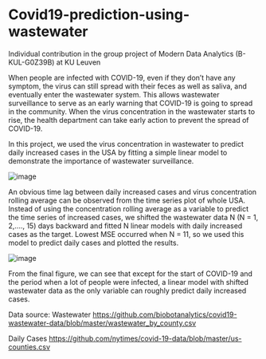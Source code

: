 # Covid19-prediction-using-wastewater
Individual contribution in the group project of Modern Data Analytics (B-KUL-G0Z39B) at KU Leuven

When people are infected with COVID-19, even if they don’t have any symptom, the virus can still spread with their feces as well as saliva, and eventually enter the wastewater system. This allows wastewater surveillance to serve as an early warning that COVID-19 is going to spread in the community. When the virus concentration in the wastewater starts to rise, the health department can take early action to prevent the spread of COVID-19. 

In this project, we used the virus concentration in wastewater to predict daily increased cases in the USA by fitting a simple linear model to demonstrate the importance of wastewater surveillance.

![image](https://user-images.githubusercontent.com/57203983/213888844-59af3c85-76a1-4500-a653-6a2184283081.png)

An obvious time lag between daily increased cases and virus concentration rolling average can be observed from the time series plot of whole USA. Instead of using the concentration rolling average as a variable to predict the time series of increased cases, we shifted the wastewater data N (N = 1, 2,...., 15) days backward and fitted N linear models with daily increased cases as the target. Lowest MSE occurred when N = 11, so we used this model to predict daily cases and plotted the results. 

![image](https://user-images.githubusercontent.com/57203983/213888864-d4e04470-329f-4b54-803a-52d0715349b9.png)

From the final figure, we can see that except for the start of COVID-19 and the period when a lot of people were infected, a linear model with shifted wastewater data as the only variable can roughly predict daily increased cases.

Data source:
Wastewater https://github.com/biobotanalytics/covid19-wastewater-data/blob/master/wastewater_by_county.csv

Daily Cases https://github.com/nytimes/covid-19-data/blob/master/us-counties.csv

